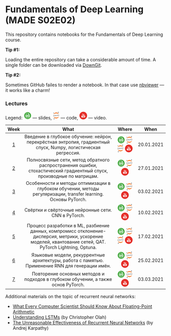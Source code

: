 # Fundamentals of Deep Learning (MADE S02E02)
This repository contains notebooks for the Fundamentals of Deep Learning course.

**Tip #1:**

Loading the entire repository can take a considerable amount of time. A single folder can be downloaded via [DownGit](https://downgit.github.io/).

**Tip #2:**

Sometimes GitHub failes to render a notebook. In that case use [nbviewer](https://nbviewer.jupyter.org/) — it works like a charm!

### Lectures

Legend: ![](./icons/pdf.png) — slides, ![](./icons/jupyter.png) — code, ![](./icons/youtube.png) — video.

Week | What | Where | When
:--: | :--: | :---: | :--:
[1](https://data.mail.ru/curriculum/program/lesson/16355/) | Введение в глубокое обучение: нейрон, перекрёстная энтропия, градиентный спуск, Numpy, логистическая регрессия. | [![](./icons/pdf.png)](https://github.com/Illumaria/made-deep-learning/blob/master/01-intro-dl-logreg/01_intro_dl_logreg.pdf) [![](./icons/jupyter.png)](https://nbviewer.jupyter.org/github/Illumaria/made-deep-learning/blob/master/01-intro-dl-logreg/01_numpy.ipynb) [![](./icons/jupyter.png)](https://nbviewer.jupyter.org/github/Illumaria/made-deep-learning/blob/master/01-intro-dl-logreg/01_logreg.ipynb) [![](./icons/youtube.png)](https://youtu.be/WiFQF8sTxko) | 20.01.2021
[2](https://data.mail.ru/curriculum/program/lesson/16356/) | Полносвязные сети, метод обратного распространения ошибки, стохастический градиентный спуск, производные по матрицам. | [![](./icons/pdf.png)](https://github.com/Illumaria/made-deep-learning/blob/master/02-fc-nets-backprop/02_fc_nets_backprop.pdf) [![](./icons/jupyter.png)](https://nbviewer.jupyter.org/github/Illumaria/made-deep-learning/blob/master/02-fc-nets-backprop/02_fc_nets_backprop.ipynb) [![](./icons/youtube.png)](https://youtu.be/OUsKEHaOLtE) | 27.01.2021
[3](https://data.mail.ru/curriculum/program/lesson/16357/) | Особенности и методы оптимизации в глубоком обучении, методы регуляризации, transfer learning. Основы PyTorch. | [![](./icons/pdf.png)](https://github.com/Illumaria/made-deep-learning/blob/master/03-optimization/03_optimization.pdf) [![](./icons/jupyter.png)](https://nbviewer.jupyter.org/github/Illumaria/made-deep-learning/blob/master/03-optimization/03_pytorch_workshop.ipynb) [![](./icons/youtube.png)](https://youtu.be/D_gZEeTw_m8) | 03.02.2021
[4](https://data.mail.ru/curriculum/program/lesson/16358/) | Свёртки и свёрточные нейронные сети. CNN в PyTorch. | [![](./icons/pdf.png)](https://github.com/Illumaria/made-deep-learning/blob/master/04-convolutional-networks/04_convolutional_networks.pdf) [![](./icons/jupyter.png)](https://nbviewer.jupyter.org/github/Illumaria/made-deep-learning/blob/master/04-convolutional-networks/04_convolutional_networks.ipynb) [![](./icons/youtube.png)](https://youtu.be/alHypNTzFfE) | 10.02.2021
[5](https://data.mail.ru/curriculum/program/lesson/16359/) | Процесс разработки в ML, разбиение данных, компромисс отклонение-дисперсия, метрики, ускорение моделей, квантование сетей, QAT. PyTorch Lightning, Optuna. | [![](./icons/pdf.png)](https://github.com/Illumaria/made-deep-learning/blob/master/05-recap-speedup-hopt/05_recap_speedup_hopt.pdf) [![](./icons/jupyter.png)](https://github.com/Illumaria/made-deep-learning/blob/master/05-recap-speedup-hopt/05_testset_size_evaluation.ipynb) [![](./icons/jupyter.png)](https://nbviewer.jupyter.org/github/Illumaria/made-deep-learning/blob/master/05-recap-speedup-hopt/05_lightning_optuna.ipynb) [![](./icons/youtube.png)](https://youtu.be/iFJ7wfq0BuM) | 17.02.2021
[6](https://data.mail.ru/curriculum/program/lesson/16360/) | Языковые модели, рекуррентные архитектуры, работа с памятью. Применение RNN для генерации имён. | [![](./icons/pdf.png)](https://github.com/Illumaria/made-deep-learning/blob/master/06-recurrent-networks/06_language_models_and_rnn.pdf) [![](./icons/jupyter.png)](https://nbviewer.jupyter.org/github/Illumaria/made-deep-learning/blob/master/06-recurrent-networks/06_rnn_practice.ipynb) [![](./icons/youtube.png)](https://youtu.be/fYSeSeVGFpk) | 25.02.2021
[7](https://data.mail.ru/curriculum/program/lesson/17623/) | Повторение основных методов и подходов в глубоком обучении, а также основ PyTorch. | [![](./icons/pdf.png)](https://github.com/Illumaria/made-deep-learning/blob/master/07-general-recap/07_general_recap.pdf) [![](./icons/jupyter.png)](https://nbviewer.jupyter.org/github/Illumaria/made-deep-learning/blob/master/07-general-recap/07_pytorch_recap.ipynb) [![](./icons/youtube.png)](https://youtu.be/tn5aEG9SFBQ) | 03.03.2021

Additional materials on the topic of recurrent neural networks:
* [What Every Computer Scientist Should Know About Floating-Point Arithmetic](https://docs.oracle.com/cd/E19957-01/806-3568/ncg_goldberg.html)
* [Understanding LSTMs](http://colah.github.io/posts/2015-08-Understanding-LSTMs/) (by Christopher Olah)
* [The Unreasonable Effectiveness of Recurrent Neural Networks](http://karpathy.github.io/2015/05/21/rnn-effectiveness/) (by Andrej Karpathy)